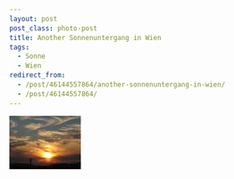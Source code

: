 ```yaml
---
layout: post
post_class: photo-post
title: Another Sonnenuntergang in Wien
tags:
  - Sonne
  - Wien
redirect_from:
  - /post/46144557864/another-sonnenuntergang-in-wien/
  - /post/46144557864/
---
```

[![](/photos/2008-06-19-01-th.jpg)](/photos/2008-06-19-01-hd.jpg)
